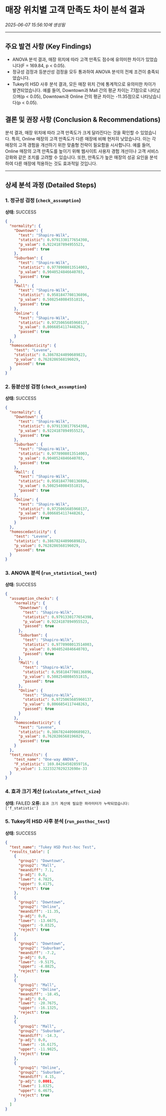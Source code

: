 # 매장 위치별 고객 만족도 차이 분석 결과
_2025-06-07 15:56:10에 생성됨_

---

## 주요 발견 사항 (Key Findings)
- ANOVA 분석 결과, 매장 위치에 따라 고객 만족도 점수에 유의미한 차이가 있었습니다(F = 169.84, p < 0.05).
- 정규성 검정과 등분산성 검정을 모두 통과하여 ANOVA 분석의 전제 조건이 충족되었습니다.
- Tukey의 HSD 사후 분석 결과, 모든 매장 위치 간에 통계적으로 유의미한 차이가 발견되었습니다. 예를 들어, Downtown과 Mall 간의 평균 차이는 7.1점으로 나타났으며(p < 0.05), Downtown과 Online 간의 평균 차이는 -11.35점으로 나타났습니다(p < 0.05).


## 결론 및 권장 사항 (Conclusion & Recommendations)
분석 결과, 매장 위치에 따라 고객 만족도가 크게 달라진다는 것을 확인할 수 있었습니다. 특히, Online 매장의 고객 만족도가 다른 매장에 비해 현저히 낮았습니다. 이는 각 매장의 고객 경험을 개선하기 위한 맞춤형 전략이 필요함을 시사합니다. 예를 들어, Online 매장의 고객 만족도를 높이기 위해 웹사이트 사용자 경험 개선이나 고객 서비스 강화와 같은 조치를 고려할 수 있습니다. 또한, 만족도가 높은 매장의 성공 요인을 분석하여 다른 매장에 적용하는 것도 효과적일 것입니다.

---

## 상세 분석 과정 (Detailed Steps)

### 1. 정규성 검정 (`check_assumption`)
**상태:** SUCCESS

```json
{
  "normality": {
    "Downtown": {
      "test": "Shapiro-Wilk",
      "statistic": 0.9791330177654398,
      "p_value": 0.9224187894955523,
      "passed": true
    },
    "Suburban": {
      "test": "Shapiro-Wilk",
      "statistic": 0.9778908013514003,
      "p_value": 0.9040524846640703,
      "passed": true
    },
    "Mall": {
      "test": "Shapiro-Wilk",
      "statistic": 0.9581847708136896,
      "p_value": 0.5082548084551815,
      "passed": true
    },
    "Online": {
      "test": "Shapiro-Wilk",
      "statistic": 0.9725065685960137,
      "p_value": 0.8066854117448263,
      "passed": true
    }
  },
  "homoscedasticity": {
    "test": "Levene",
    "statistic": 0.38678244090689823,
    "p_value": 0.7628286568196029,
    "passed": true
  }
}
```

### 2. 등분산성 검정 (`check_assumption`)
**상태:** SUCCESS

```json
{
  "normality": {
    "Downtown": {
      "test": "Shapiro-Wilk",
      "statistic": 0.9791330177654398,
      "p_value": 0.9224187894955523,
      "passed": true
    },
    "Suburban": {
      "test": "Shapiro-Wilk",
      "statistic": 0.9778908013514003,
      "p_value": 0.9040524846640703,
      "passed": true
    },
    "Mall": {
      "test": "Shapiro-Wilk",
      "statistic": 0.9581847708136896,
      "p_value": 0.5082548084551815,
      "passed": true
    },
    "Online": {
      "test": "Shapiro-Wilk",
      "statistic": 0.9725065685960137,
      "p_value": 0.8066854117448263,
      "passed": true
    }
  },
  "homoscedasticity": {
    "test": "Levene",
    "statistic": 0.38678244090689823,
    "p_value": 0.7628286568196029,
    "passed": true
  }
}
```

### 3. ANOVA 분석 (`run_statistical_test`)
**상태:** SUCCESS

```json
{
  "assumption_checks": {
    "normality": {
      "Downtown": {
        "test": "Shapiro-Wilk",
        "statistic": 0.9791330177654398,
        "p_value": 0.9224187894955523,
        "passed": true
      },
      "Suburban": {
        "test": "Shapiro-Wilk",
        "statistic": 0.9778908013514003,
        "p_value": 0.9040524846640703,
        "passed": true
      },
      "Mall": {
        "test": "Shapiro-Wilk",
        "statistic": 0.9581847708136896,
        "p_value": 0.5082548084551815,
        "passed": true
      },
      "Online": {
        "test": "Shapiro-Wilk",
        "statistic": 0.9725065685960137,
        "p_value": 0.8066854117448263,
        "passed": true
      }
    },
    "homoscedasticity": {
      "test": "Levene",
      "statistic": 0.38678244090689823,
      "p_value": 0.7628286568196029,
      "passed": true
    }
  },
  "test_results": {
    "test_name": "One-way ANOVA",
    "F_statistic": 169.84264502859716,
    "p_value": 1.3223327029232698e-33
  }
}
```

### 4. 효과 크기 계산 (`calculate_effect_size`)
**상태:** FAILED
**오류:** `효과 크기 계산에 필요한 파라미터가 누락되었습니다: ['f_statistic']`

### 5. Tukey의 HSD 사후 분석 (`run_posthoc_test`)
**상태:** SUCCESS

```json
{
  "test_name": "Tukey HSD Post-hoc Test",
  "results_table": [
    {
      "group1": "Downtown",
      "group2": "Mall",
      "meandiff": 7.1,
      "p-adj": 0.0,
      "lower": 4.7825,
      "upper": 9.4175,
      "reject": true
    },
    {
      "group1": "Downtown",
      "group2": "Online",
      "meandiff": -11.35,
      "p-adj": 0.0,
      "lower": -13.6675,
      "upper": -9.0325,
      "reject": true
    },
    {
      "group1": "Downtown",
      "group2": "Suburban",
      "meandiff": -7.2,
      "p-adj": 0.0,
      "lower": -9.5175,
      "upper": -4.8825,
      "reject": true
    },
    {
      "group1": "Mall",
      "group2": "Online",
      "meandiff": -18.45,
      "p-adj": 0.0,
      "lower": -20.7675,
      "upper": -16.1325,
      "reject": true
    },
    {
      "group1": "Mall",
      "group2": "Suburban",
      "meandiff": -14.3,
      "p-adj": 0.0,
      "lower": -16.6175,
      "upper": -11.9825,
      "reject": true
    },
    {
      "group1": "Online",
      "group2": "Suburban",
      "meandiff": 4.15,
      "p-adj": 0.0001,
      "lower": 1.8325,
      "upper": 6.4675,
      "reject": true
    }
  ]
}
```